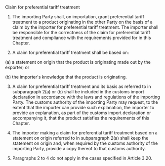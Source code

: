 Claim for preferential tariff treatment


1. The importing Party shall, on importation, grant preferential tariff treatment to a product originating in the other Party on the basis of a claim by the importer for preferential tariff treatment. The importer shall be responsible for the correctness of the claim for preferential tariff treatment and compliance with the requirements provided for in this Chapter.

2. A claim for preferential tariff treatment shall be based on:


(a) a statement on origin that the product is originating made out by the exporter; or


(b) the importer's knowledge that the product is originating.


3. A claim for preferential tariff treatment and its basis as referred to in subparagraph 2(a) or (b) shall be included in the customs import declaration in accordance with the laws and regulations of the importing Party. The customs authority of the importing Party may request, to the extent that the importer can provide such explanation, the importer to provide an explanation, as part of the customs import declaration or accompanying it, that the product satisfies the requirements of this Chapter.
 
4. The importer making a claim for preferential tariff treatment based on a statement on origin referred to in subparagraph 2(a) shall keep the statement on origin and, when required by the customs authority of the importing Party, provide a copy thereof to that customs authority.

5. Paragraphs 2 to 4 do not apply in the cases specified in Article 3.20.
